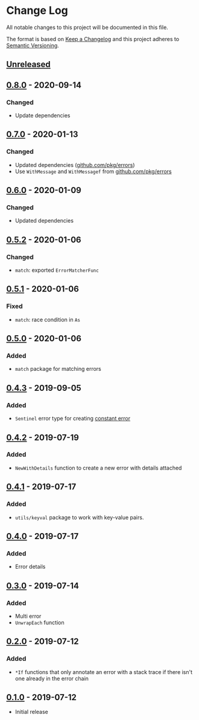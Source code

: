 # Change Log


All notable changes to this project will be documented in this file.

The format is based on [Keep a Changelog](http://keepachangelog.com/en/1.0.0/)
and this project adheres to [Semantic Versioning](http://semver.org/spec/v2.0.0.html).


## [Unreleased]


## [0.8.0] - 2020-09-14

### Changed

- Update dependencies


## [0.7.0] - 2020-01-13

### Changed

- Updated dependencies ([github.com/pkg/errors](https://github.com/pkg/errors))
- Use `WithMessage` and `WithMessagef` from [github.com/pkg/errors](https://github.com/pkg/errors)


## [0.6.0] - 2020-01-09

### Changed

- Updated dependencies


## [0.5.2] - 2020-01-06

### Changed

- `match`: exported `ErrorMatcherFunc`


## [0.5.1] - 2020-01-06

### Fixed

- `match`: race condition in `As`


## [0.5.0] - 2020-01-06

### Added

- `match` package for matching errors


## [0.4.3] - 2019-09-05

### Added

- `Sentinel` error type for creating [constant error](https://dave.cheney.net/2016/04/07/constant-errors)


## [0.4.2] - 2019-07-19

### Added

- `NewWithDetails` function to create a new error with details attached


## [0.4.1] - 2019-07-17

### Added

- `utils/keyval` package to work with key-value pairs.


## [0.4.0] - 2019-07-17

### Added

- Error details


## [0.3.0] - 2019-07-14

### Added

- Multi error
- `UnwrapEach` function


## [0.2.0] - 2019-07-12

### Added

- `*If` functions that only annotate an error with a stack trace if there isn't one already in the error chain


## [0.1.0] - 2019-07-12

- Initial release


[Unreleased]: https://github.com/emperror/errors/compare/v0.8.0...HEAD
[0.8.0]: https://github.com/emperror/errors/compare/v0.7.0...v0.8.0
[0.7.0]: https://github.com/emperror/errors/compare/v0.6.0...v0.7.0
[0.6.0]: https://github.com/emperror/errors/compare/v0.5.2...v0.6.0
[0.5.2]: https://github.com/emperror/errors/compare/v0.5.1...v0.5.2
[0.5.1]: https://github.com/emperror/errors/compare/v0.5.0...v0.5.1
[0.5.0]: https://github.com/emperror/errors/compare/v0.4.3...v0.5.0
[0.4.3]: https://github.com/emperror/errors/compare/v0.4.2...v0.4.3
[0.4.2]: https://github.com/emperror/errors/compare/v0.4.1...v0.4.2
[0.4.1]: https://github.com/emperror/errors/compare/v0.4.0...v0.4.1
[0.4.0]: https://github.com/emperror/errors/compare/v0.3.0...v0.4.0
[0.3.0]: https://github.com/emperror/errors/compare/v0.2.0...v0.3.0
[0.2.0]: https://github.com/emperror/errors/compare/v0.1.0...v0.2.0
[0.1.0]: https://github.com/emperror/errors/compare/v0.0.0...v0.1.0
